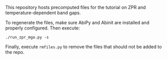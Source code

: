 
This repository hosts precomputed files for the tutorial on ZPR and temperature-dependent band gaps.

To regenerate the files, make sure AbiPy and Abinit are installed and properly configured. 
Then execute:

    ./run_zpr_mgo.py -s

Finally, execute `rmfiles.py` to remove the files that should not be added to the repo.

